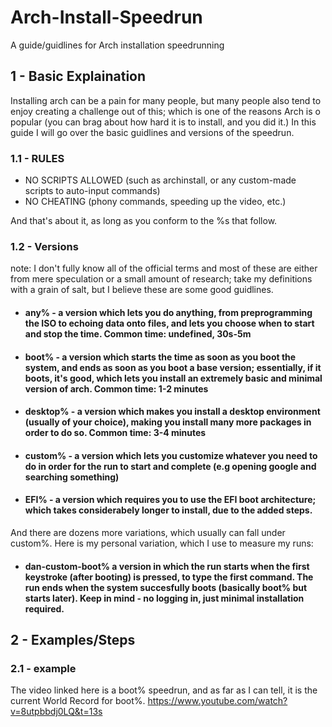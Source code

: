 # Arch-Install-Speedrun
A guide/guidlines for Arch installation speedrunning

## 1 - Basic Explaination 
Installing arch can be a pain for many people, but many people also tend to enjoy creating a challenge out of this; which is one of the reasons Arch is o popular (you can brag about how hard it is to install, and you did it.)
In this guide I will go over the basic guidlines and versions of the speedrun.

### 1.1 - RULES
- NO SCRIPTS ALLOWED (such as archinstall, or any custom-made scripts to auto-input commands)
- NO CHEATING (phony commands, speeding up the video, etc.)

And that's about it, as long as you conform to the %s that follow.

### 1.2 - Versions
note: I don't fully know all of the official terms and most of these are either from mere speculation or a small amount of research; take my definitions with a grain of salt, but I believe these are some good guidlines.

- #### any% - a version which lets you do anything, from preprogramming the ISO to echoing data onto files, and lets you choose when to start and stop the time. Common time: undefined, 30s-5m
- #### boot% - a version which starts the time as soon as you boot the system, and ends as soon as you boot a base version; essentially, if it boots, it's good, which lets you install an extremely basic and minimal version of arch. Common time: 1-2 minutes
- #### desktop% - a version which makes you install a desktop environment (usually of your choice), making you install many more packages in order to do so. Common time: 3-4 minutes
- #### custom% - a version which lets you customize whatever you need to do in order for the run to start and complete (e.g opening google and searching something)
- #### EFI% - a version which requires you to use the EFI boot architecture; which takes considerabely longer to install, due to the added steps.

And there are dozens more variations, which usually can fall under custom%. Here is my personal variation, which I use to measure my runs:

- #### dan-custom-boot% a version in which the run starts when the first keystroke (after booting) is pressed, to type the first command. The run ends when the system succesfully boots (basically boot% but starts later). Keep in mind - no logging in, just minimal installation required.

## 2 - Examples/Steps
### 2.1 - example
The video linked here is a boot% speedrun, and as far as I can tell, it is the current World Record for boot%.
https://www.youtube.com/watch?v=8utpbbdj0LQ&t=13s


